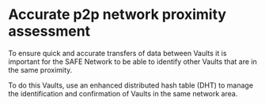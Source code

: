 # Accurate p2p network proximity assessment

To ensure quick and accurate transfers of data between Vaults it is important for the SAFE Network to be able to identify other Vaults that are in the same proximity.

To do this Vaults, use an enhanced distributed hash table (DHT) to manage the identification and confirmation of Vaults in the same network area.
